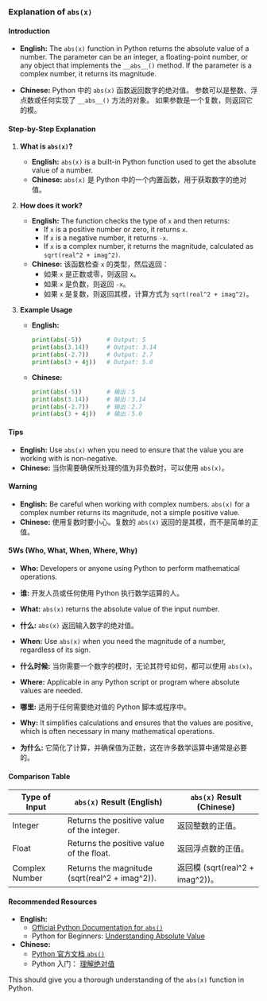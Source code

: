 ### Explanation of `abs(x)`

#### Introduction

- **English:** The `abs(x)` function in Python returns the absolute value of a number. The parameter can be an integer, a floating-point number, or any object that implements the `__abs__()` method. If the parameter is a complex number, it returns its magnitude.

- **Chinese:** Python 中的 `abs(x)` 函数返回数字的绝对值。 参数可以是整数、浮点数或任何实现了 `__abs__()` 方法的对象。 如果参数是一个复数，则返回它的模。

#### Step-by-Step Explanation

1. **What is `abs(x)`?**
   - **English:** `abs(x)` is a built-in Python function used to get the absolute value of a number.
   - **Chinese:** `abs(x)` 是 Python 中的一个内置函数，用于获取数字的绝对值。

2. **How does it work?**
   - **English:** The function checks the type of `x` and then returns:
     - If `x` is a positive number or zero, it returns `x`.
     - If `x` is a negative number, it returns `-x`.
     - If `x` is a complex number, it returns the magnitude, calculated as `sqrt(real^2 + imag^2)`.
   - **Chinese:** 该函数检查 `x` 的类型，然后返回：
     - 如果 `x` 是正数或零，则返回 `x`。
     - 如果 `x` 是负数，则返回 `-x`。
     - 如果 `x` 是复数，则返回其模，计算方式为 `sqrt(real^2 + imag^2)`。

3. **Example Usage**
   - **English:** 
     ```python
     print(abs(-5))       # Output: 5
     print(abs(3.14))     # Output: 3.14
     print(abs(-2.7))     # Output: 2.7
     print(abs(3 + 4j))   # Output: 5.0
     ```
   - **Chinese:** 
     ```python
     print(abs(-5))       # 输出：5
     print(abs(3.14))     # 输出：3.14
     print(abs(-2.7))     # 输出：2.7
     print(abs(3 + 4j))   # 输出：5.0
     ```

#### Tips

- **English:** Use `abs(x)` when you need to ensure that the value you are working with is non-negative.
- **Chinese:** 当你需要确保所处理的值为非负数时，可以使用 `abs(x)`。

#### Warning

- **English:** Be careful when working with complex numbers. `abs(x)` for a complex number returns its magnitude, not a simple positive value.
- **Chinese:** 使用复数时要小心。复数的 `abs(x)` 返回的是其模，而不是简单的正值。

#### 5Ws (Who, What, When, Where, Why)

- **Who:** Developers or anyone using Python to perform mathematical operations.
- **谁:** 开发人员或任何使用 Python 执行数学运算的人。

- **What:** `abs(x)` returns the absolute value of the input number.
- **什么:** `abs(x)` 返回输入数字的绝对值。

- **When:** Use `abs(x)` when you need the magnitude of a number, regardless of its sign.
- **什么时候:** 当你需要一个数字的模时，无论其符号如何，都可以使用 `abs(x)`。

- **Where:** Applicable in any Python script or program where absolute values are needed.
- **哪里:** 适用于任何需要绝对值的 Python 脚本或程序中。

- **Why:** It simplifies calculations and ensures that the values are positive, which is often necessary in many mathematical operations.
- **为什么:** 它简化了计算，并确保值为正数，这在许多数学运算中通常是必要的。

#### Comparison Table

| Type of Input  | `abs(x)` Result (English) | `abs(x)` Result (Chinese) |
|----------------|--------------------------|--------------------------|
| Integer        | Returns the positive value of the integer. | 返回整数的正值。 |
| Float          | Returns the positive value of the float. | 返回浮点数的正值。 |
| Complex Number | Returns the magnitude (sqrt(real^2 + imag^2)). | 返回模 (sqrt(real^2 + imag^2))。 |

#### Recommended Resources

- **English:** 
  - [Official Python Documentation for `abs()`](https://docs.python.org/3/library/functions.html#abs)
  - Python for Beginners: [Understanding Absolute Value](https://www.learnpython.org/)
- **Chinese:** 
  - [Python 官方文档 `abs()`](https://docs.python.org/zh-cn/3/library/functions.html#abs)
  - Python 入门： [理解绝对值](https://www.learnpython.org/)

This should give you a thorough understanding of the `abs(x)` function in Python.
